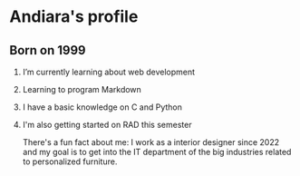 # Andiara's profile
## Born on 1999

1. I’m currently learning about web development
2. Learning to program Markdown
3. I have a basic knowledge on C and Python
4. I'm also getting started on RAD this semester

   There's a fun fact about me: I work as a interior designer since 2022 and my goal is to get into the IT department of the big industries related to personalized furniture.

<!--
**DianAndi/DianAndi** is a ✨ _special_ ✨ repository because its `README.md` (this file) appears on your GitHub profile.

Here are some ideas to get you started:

- 🔭 I’m currently working on ...
- 🌱 I’m currently learning about web development
- 👯 I’m looking to collaborate on ...
- 🤔 I’m looking for help with css and javascript
- 💬 Ask me about ...
- 📫 How to reach me: ...
- 😄 Pronouns: ...
- ⚡ Fun fact: ...
-->
